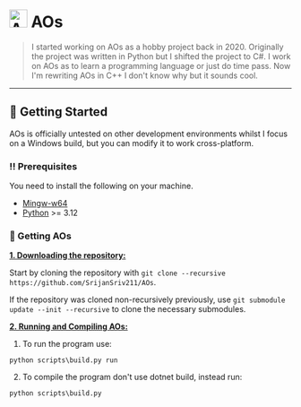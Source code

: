 # <img title="AOs" src="res/AOs.ico" width="32" height="32"> AOs
> I started working on AOs as a hobby project back in 2020. Originally the project was written in Python but I shifted the project to C#.
> I work on AOs as to learn a programming language or just do time pass.
> Now I'm rewriting AOs in C++ I don't know why but it sounds cool.

***

## :toolbox: Getting Started
AOs is officially untested on other development environments whilst I focus on a Windows build, but you can modify it to work cross-platform.

### :bangbang: Prerequisites
You need to install the following on your machine.
- [Mingw-w64](https://www.mingw-w64.org/downloads/#mingw-builds)
- [Python](https://www.python.org/downloads) >= 3.12

### :pencil: Getting AOs
<ins>**1. Downloading the repository:**</ins>

Start by cloning the repository with `git clone --recursive https://github.com/SrijanSriv211/AOs`.

If the repository was cloned non-recursively previously, use `git submodule update --init --recursive` to clone the necessary submodules.

<ins>**2. Running and Compiling AOs:**</ins>

1. To run the program use:
```console
python scripts\build.py run
```

2. To compile the program don't use dotnet build, instead run:
```console
python scripts\build.py
```
